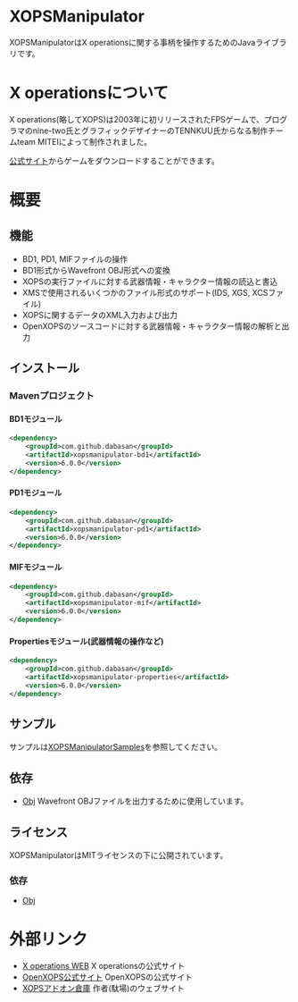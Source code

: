 # XOPSManipulator

XOPSManipulatorはX operationsに関する事柄を操作するためのJavaライブラリです。

# X operationsについて

X operations(略してXOPS)は2003年に初リリースされたFPSゲームで、プログラマのnine-two氏とグラフィックデザイナーのTENNKUU氏からなる制作チームteam MITEIによって制作されました。

[公式サイト](https://hp.vector.co.jp/authors/VA022962/xops/)からゲームをダウンロードすることができます。

# 概要

## 機能

- BD1, PD1, MIFファイルの操作
- BD1形式からWavefront OBJ形式への変換
- XOPSの実行ファイルに対する武器情報・キャラクター情報の読込と書込
- XMSで使用されるいくつかのファイル形式のサポート(IDS, XGS, XCSファイル)
- XOPSに関するデータのXML入力および出力
- OpenXOPSのソースコードに対する武器情報・キャラクター情報の解析と出力

## インストール

### Mavenプロジェクト

#### BD1モジュール

```xml
<dependency>
	<groupId>com.github.dabasan</groupId>
	<artifactId>xopsmanipulator-bd1</artifactId>
	<version>6.0.0</version>
</dependency>
```

#### PD1モジュール

```xml
<dependency>
	<groupId>com.github.dabasan</groupId>
	<artifactId>xopsmanipulator-pd1</artifactId>
	<version>6.0.0</version>
</dependency>
```

#### MIFモジュール

```xml
<dependency>
	<groupId>com.github.dabasan</groupId>
	<artifactId>xopsmanipulator-mif</artifactId>
	<version>6.0.0</version>
</dependency>
```

#### Propertiesモジュール(武器情報の操作など)

```xml
<dependency>
	<groupId>com.github.dabasan</groupId>
	<artifactId>xopsmanipulator-properties</artifactId>
	<version>6.0.0</version>
</dependency>
```

## サンプル

サンプルは[XOPSManipulatorSamples](https://github.com/Dabasan/XOPSManipulatorSamples)を参照してください。

## 依存

- [Obj](https://github.com/javagl/Obj)
  Wavefront OBJファイルを出力するために使用しています。

## ライセンス

XOPSManipulatorはMITライセンスの下に公開されています。

### 依存

- [Obj](https://github.com/javagl/Obj/blob/master/LICENSE.txt)

# 外部リンク

- [X operations WEB](https://hp.vector.co.jp/authors/VA022962/xops/)
  X operationsの公式サイト
- [OpenXOPS公式サイト](http://openxops.net/)
  OpenXOPSの公式サイト
- [XOPSアドオン倉庫](https://sites.google.com/site/xopsaddonwarehouse/home)
  作者(駄場)のウェブサイト

